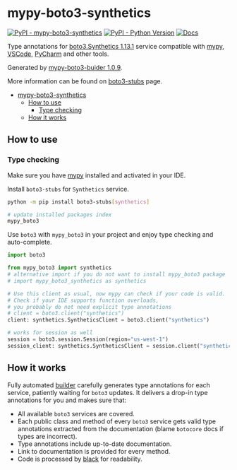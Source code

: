 # mypy-boto3-synthetics

[![PyPI - mypy-boto3-synthetics](https://img.shields.io/pypi/v/mypy-boto3-synthetics.svg?color=blue)](https://pypi.org/project/mypy-boto3-synthetics)
[![PyPI - Python Version](https://img.shields.io/pypi/pyversions/mypy-boto3-synthetics.svg?color=blue)](https://pypi.org/project/mypy-boto3-synthetics)
[![Docs](https://img.shields.io/readthedocs/mypy-boto3-builder.svg?color=blue)](https://mypy-boto3-builder.readthedocs.io/)

Type annotations for
[boto3.Synthetics 1.13.1](https://boto3.amazonaws.com/v1/documentation/api/1.13.1/reference/services/synthetics.html#Synthetics) service
compatible with [mypy](https://github.com/python/mypy), [VSCode](https://code.visualstudio.com/),
[PyCharm](https://www.jetbrains.com/pycharm/) and other tools.

Generated by [mypy-boto3-buider 1.0.9](https://github.com/vemel/mypy_boto3_builder).

More information can be found on [boto3-stubs](https://pypi.org/project/boto3-stubs/) page.

- [mypy-boto3-synthetics](#mypy-boto3-synthetics)
  - [How to use](#how-to-use)
    - [Type checking](#type-checking)
  - [How it works](#how-it-works)

## How to use

### Type checking

Make sure you have [mypy](https://github.com/python/mypy) installed and activated in your IDE.

Install `boto3-stubs` for `Synthetics` service.

```bash
python -m pip install boto3-stubs[synthetics]

# update installed packages index
mypy_boto3
```

Use `boto3` with `mypy_boto3` in your project and enjoy type checking and auto-complete.

```python
import boto3

from mypy_boto3 import synthetics
# alternative import if you do not want to install mypy_boto3 package
# import mypy_boto3_synthetics as synthetics

# Use this client as usual, now mypy can check if your code is valid.
# Check if your IDE supports function overloads,
# you probably do not need explicit type annotations
# client = boto3.client("synthetics")
client: synthetics.SyntheticsClient = boto3.client("synthetics")

# works for session as well
session = boto3.session.Session(region="us-west-1")
session_client: synthetics.SyntheticsClient = session.client("synthetics")

```

## How it works

Fully automated [builder](https://github.com/vemel/mypy_boto3_builder) carefully generates
type annotations for each service, patiently waiting for `boto3` updates. It delivers
a drop-in type annotations for you and makes sure that:

- All available `boto3` services are covered.
- Each public class and method of every `boto3` service gets valid type annotations
  extracted from the documentation (blame `botocore` docs if types are incorrect).
- Type annotations include up-to-date documentation.
- Link to documentation is provided for every method.
- Code is processed by [black](https://github.com/psf/black) for readability.
